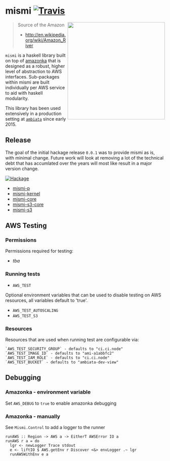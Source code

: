mismi [![Travis][travis-shield]][travis]
=====

<img src="http://upload.wikimedia.org/wikipedia/commons/a/a4/Nevado_Mismi.jpg" width="307" align="right"/>

> Source of the Amazon
> - http://en.wikipedia.org/wiki/Amazon_River

`mismi` is a haskell library built on top of
[amazonka](https://github.com/brendanhay/amazonka) that is designed as
a robust, higher level of abstraction to AWS interfaces. Sub-packages
within mismi are built individually per AWS service to aid with
haskell modularity.

This library has been used extensively in a production setting at
[`ambiata`](https://github.com/ambiata) since early 2015.


## Release

The goal of the initial hackage release `0.0.1` was to provide mismi
as is, with minimal change. Future work will look at removing a lot of
the technical debt that has accumlated over the years will most like
result in a major version change.

[![Hackage][hackage-shield]][hackage-p]

- [mismi-p](https://hackage.haskell.org/package/mismi-p)
- [mismi-kernel](https://hackage.haskell.org/package/mismi-kernel)
- [mismi-core](https://hackage.haskell.org/package/mismi-core)
- [mismi-s3-core](https://hackage.haskell.org/package/mismi-s3-core)
- [mismi-s3](https://hackage.haskell.org/package/mismi-s3)


## AWS Testing

### Permissions

Permissions required for testing:

- _tba_


### Running tests

- `AWS_TEST`

Optional environment variables that can be used to disable testing on
AWS resources, all variables default to 'true'.

- `AWS_TEST_AUTOSCALING`
- `AWS_TEST_S3`

### Resources

Resources that are used when running test are configurable via:

```
`AWS_TEST_SECURITY_GROUP` - defaults to "ci.ci.node"
`AWS_TEST_IMAGE_ID` - defaults to "ami-a1abbfc2"
`AWS_TEST_IAM_ROLE` - defaults to "ci.ci.node"
`AWS_TEST_BUCKET` - defaults to "ambiata-dev-view"
```

## Debugging

### Amazonka - environment variable

Set `AWS_DEBUG` to `true` to enable amazonka debugging

### Amazonka - manually

See `Mismi.Control` to add a logger to the runner
```
runAWS :: Region -> AWS a -> EitherT AWSError IO a
runAWS r a = do
  lgr <- newLogger Trace stdout
  e <- liftIO $ AWS.getEnv r Discover <&> envLogger .~ lgr
  runAWSWithEnv e a
```


 [hackage-p]: http://hackage.haskell.org/package/mismi-p
 [hackage-shield]: https://img.shields.io/badge/hackage-v0.0.3-blue.svg

 [travis]: https://travis-ci.org/nhibberd/mismi
 [travis-shield]: https://travis-ci.org/nhibberd/mismi.svg?branch=master
